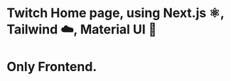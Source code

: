 # Twitch Home page, using Next.js ⚛️, Tailwind :cloud:, Material UI :bowl_with_spoon:
# Only Frontend. 
